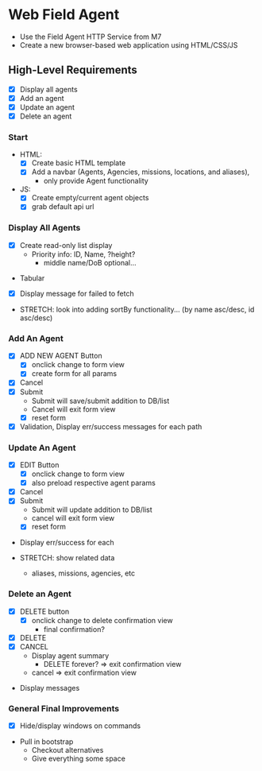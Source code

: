 # Web Field Agent

* Use the Field Agent HTTP Service from M7
* Create a new browser-based web application using HTML/CSS/JS

## High-Level Requirements

* [x] Display all agents
* [x] Add an agent
* [x] Update an agent
* [x] Delete an agent

### Start

* HTML:
  * [x] Create basic HTML template
  * [x] Add a navbar (Agents, Agencies, missions, locations, and aliases), 
    * only provide Agent functionality
* JS:
  * [x] Create empty/current agent objects
  * [x] grab default api url

### Display All Agents
* [x] Create read-only list display
  * Priority info: ID, Name, ?height?
    * middle name/DoB optional...
* Tabular
* [x] Display message for failed to fetch

* STRETCH: look into adding sortBy functionality... (by name asc/desc, id asc/desc)

### Add An Agent
* [x] ADD NEW AGENT Button
  * [x] onclick change to form view
  * [x] create form for all params
* [x] Cancel
* [x] Submit
  * Submit will save/submit addition to DB/list
  * Cancel will exit form view
  * [x] reset form
* [x] Validation, Display err/success messages for each path

### Update An Agent
* [x] EDIT Button
  * [x] onclick change to form view
  * [x] also preload respective agent params
* [x] Cancel
* [x] Submit
  * Submit will update addition to DB/list
  * cancel will exit form view
  * [x] reset form
* Display err/success for each

* STRETCH: show related data
  * aliases, missions, agencies, etc

### Delete an Agent
* [x] DELETE button
  * [x] onclick change to delete confirmation view
    * final confirmation?
* [x] DELETE
* [x] CANCEL
  * Display agent summary
    * DELETE forever? => exit confirmation view
  * cancel => exit confirmation view
* Display messages

### General Final Improvements
* [x] Hide/display windows on commands
* Pull in bootstrap
  * Checkout alternatives
  * Give everything some space
